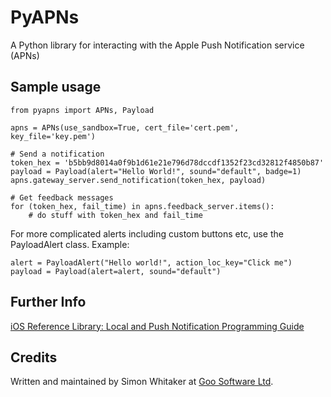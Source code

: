 # PyAPNs 

A Python library for interacting with the Apple Push Notification service 
(APNs)

## Sample usage

    from pyapns import APNs, Payload

    apns = APNs(use_sandbox=True, cert_file='cert.pem', key_file='key.pem')

    # Send a notification
    token_hex = 'b5bb9d8014a0f9b1d61e21e796d78dccdf1352f23cd32812f4850b87'
    payload = Payload(alert="Hello World!", sound="default", badge=1)
    apns.gateway_server.send_notification(token_hex, payload)
    
    # Get feedback messages
    for (token_hex, fail_time) in apns.feedback_server.items():
        # do stuff with token_hex and fail_time

For more complicated alerts including custom buttons etc, use the PayloadAlert 
class. Example:

    alert = PayloadAlert("Hello world!", action_loc_key="Click me")
    payload = Payload(alert=alert, sound="default")

## Further Info

[iOS Reference Library: Local and Push Notification Programming Guide][a1]

## Credits

Written and maintained by Simon Whitaker at [Goo Software Ltd][goo].

[a1]:http://developer.apple.com/iphone/library/documentation/NetworkingInternet/Conceptual/RemoteNotificationsPG/Introduction/Introduction.html#//apple_ref/doc/uid/TP40008194-CH1-SW1
[goo]:http://www.goosoftware.co.uk/
